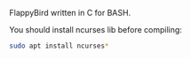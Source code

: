 FlappyBird written in C for BASH.

You should install ncurses lib before compiling:
```bash
sudo apt install ncurses*
```
